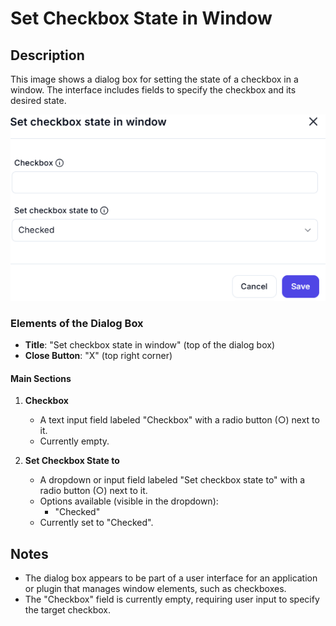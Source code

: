 # Set Checkbox State in Window

## Description

This image shows a dialog box for setting the state of a checkbox in a window. The interface includes fields to specify the checkbox and its desired state.

![Set Checkbox](../../assests/ui-interface-automations/assests%20browser-automation/set-check-box-state-on-web-page.png)

### Elements of the Dialog Box

- **Title**: "Set checkbox state in window" (top of the dialog box)
- **Close Button**: "X" (top right corner)

#### Main Sections

1. **Checkbox**
   - A text input field labeled "Checkbox" with a radio button (○) next to it.
   - Currently empty.

2. **Set Checkbox State to**
   - A dropdown or input field labeled "Set checkbox state to" with a radio button (○) next to it.
   - Options available (visible in the dropdown):
     - "Checked"
   - Currently set to "Checked".

## Notes

- The dialog box appears to be part of a user interface for an application or plugin that manages window elements, such as checkboxes.
- The "Checkbox" field is currently empty, requiring user input to specify the target checkbox.
